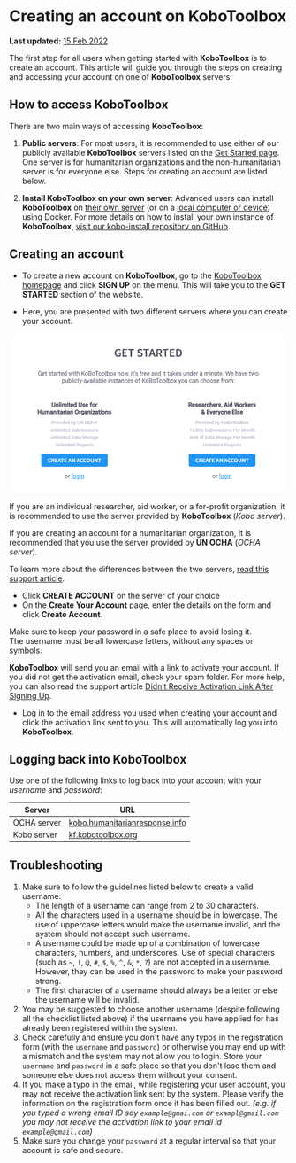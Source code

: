# Creating an account on KoboToolbox
**Last updated:** <a href="https://github.com/kobotoolbox/docs/blob/511ea4cb3c698a4b45e7c2b4efd1af4e356e811f/source/creating_account.md" class="reference">15 Feb 2022</a>

The first step for all users when getting started with **KoboToolbox** is to
create an account. This article will guide you through the steps on creating and
accessing your account on one of **KoboToolbox** servers.

## How to access KoboToolbox

There are two main ways of accessing **KoboToolbox**:

1. **Public servers**: For most users, it is recommended to use either of our
   publicly available **KoboToolbox** servers listed on the
   [Get Started page](https://www.kobotoolbox.org/#sign-up). One server is for
   humanitarian organizations and the non-humanitarian server is for everyone
   else. Steps for creating an account are listed below.

2. **Install KoboToolbox on your own server**: Advanced users can install
   **KoboToolbox** on [their own server](kobo_your_servers.md) (or on a
   [local computer or device](kobo_local_computer.md)) using Docker. For more
   details on how to install your own instance of **KoboToolbox**,
   [visit our kobo-install repository on GitHub](https://github.com/kobotoolbox/kobo-install).

## Creating an account

-   To create a new account on **KoboToolbox**, go to the
    [KoboToolbox homepage](https://kobotoolbox.org) and click **SIGN UP** on the
    menu. This will take you to the **GET STARTED** section of the website.

-   Here, you are presented with two different servers where you can create your
    account.

![KoboToolbox servers](images/creating_account/servers.png)

If you are an individual researcher, aid worker, or a for-profit organization,
it is recommended to use the server provided by **KoboToolbox** (_Kobo server_).

If you are creating an account for a humanitarian organization, it is
recommended that you use the server provided by **UN OCHA** (_OCHA server_).

<p class="note">
  To learn more about the differences between the two servers,
  <a href="server.html" class="reference">read this support article</a>.
</p>

-   Click **CREATE ACCOUNT** on the server of your choice
-   On the **Create Your Account** page, enter the details on the form and click
    **Create Account**.

<p class="note">
  Make sure to keep your password in a safe place to avoid losing it. <br />
  The username must be all lowercase letters, without any spaces or symbols.
</p>

**KoboToolbox** will send you an email with a link to activate your account. If
you did not get the activation email, check your spam folder. For more help, you
can also read the support article
[Didn’t Receive Activation Link After Signing Up](activation_link.md).

-   Log in to the email address you used when creating your account and click
    the activation link sent to you. This will automatically log you into
    **KoboToolbox**.

## Logging back into KoboToolbox

Use one of the following links to log back into your account with your
_username_ and _password_:

| Server      | URL                                                                                                   |
| ----------- | ----------------------------------------------------------------------------------------------------- |
| OCHA server | <a href="https://kobo.humanitarianresponse.info" class="reference">kobo.humanitarianresponse.info</a> |
| Kobo server | <a href="https://kf.kobotoolbox.org" class="reference">kf.kobotoolbox.org</a>                         |

## Troubleshooting

1. Make sure to follow the guidelines listed below to create a valid username:
   * The length of a username can range from 2 to 30 characters.
   * All the characters used in a username should be in lowercase. The use of uppercase letters would make the username invalid, and the system should not accept such username.
   * A username could be made up of a combination of  lowercase characters, numbers, and underscores. Use of special characters (such as `~`, `!`, `@`, `#`, `$`, `%`, `^`, `&`, `*`, `?`) are not accepted in a username. However, they can be used in the password to make your password strong.
   * The first character of a username should always be a letter or else the username will be invalid.
2. You may be suggested to choose another username (despite following all the checklist listed above) if the username you have applied for has already been registered within the system.
3. Check carefully and ensure you don't have any typos in the registration form (with the `username` and `password`) or otherwise you may end up with a mismatch and the system may not allow you to login. Store your `username` and `password` in a safe place so that you don't lose them and someone else does not access them without your consent.
4. If you make a typo in the email, while registering your user account, you may not receive the activation link sent by the system. Please verify the information on the registration form once it has been filled out. *(e.g. if you typed a wrong email ID say `example@gmai.com` or `exampl@gmail.com` you may not receive the activation link to your email id `example@gmail.com`)*
5. Make sure you change your `password` at a regular interval so that your account is safe and secure.
